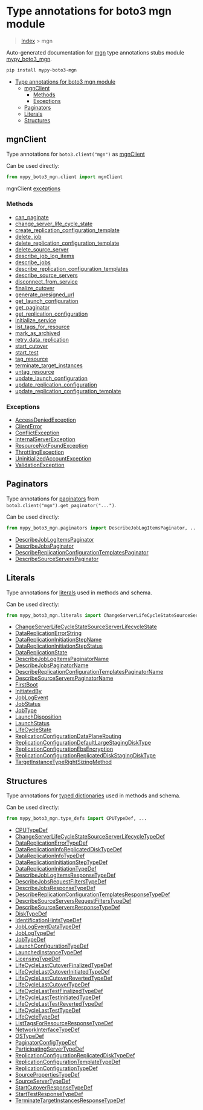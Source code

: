 # Type annotations for boto3 mgn module

> [Index](../README.md) > mgn

Auto-generated documentation for [mgn](https://boto3.amazonaws.com/v1/documentation/api/latest/reference/services/mgn.html#mgn)
type annotations stubs module [mypy_boto3_mgn](https://pypi.org/project/mypy-boto3-mgn/).

```bash
pip install mypy-boto3-mgn
```

- [Type annotations for boto3 mgn module](#type-annotations-for-boto3-mgn-module)
  - [mgnClient](#mgnclient)
    - [Methods](#methods)
    - [Exceptions](#exceptions)
  - [Paginators](#paginators)
  - [Literals](#literals)
  - [Structures](#structures)

## mgnClient

Type annotations for  `boto3.client("mgn")` as [mgnClient](./client.md)

Can be used directly:

```python
from mypy_boto3_mgn.client import mgnClient
```


mgnClient [exceptions](./client.md#exceptions)



### Methods
- [can_paginate](./client.md#can-paginate)
- [change_server_life_cycle_state](./client.md#change-server-life-cycle-state)
- [create_replication_configuration_template](./client.md#create-replication-configuration-template)
- [delete_job](./client.md#delete-job)
- [delete_replication_configuration_template](./client.md#delete-replication-configuration-template)
- [delete_source_server](./client.md#delete-source-server)
- [describe_job_log_items](./client.md#describe-job-log-items)
- [describe_jobs](./client.md#describe-jobs)
- [describe_replication_configuration_templates](./client.md#describe-replication-configuration-templates)
- [describe_source_servers](./client.md#describe-source-servers)
- [disconnect_from_service](./client.md#disconnect-from-service)
- [finalize_cutover](./client.md#finalize-cutover)
- [generate_presigned_url](./client.md#generate-presigned-url)
- [get_launch_configuration](./client.md#get-launch-configuration)
- [get_paginator](./client.md#get-paginator)
- [get_replication_configuration](./client.md#get-replication-configuration)
- [initialize_service](./client.md#initialize-service)
- [list_tags_for_resource](./client.md#list-tags-for-resource)
- [mark_as_archived](./client.md#mark-as-archived)
- [retry_data_replication](./client.md#retry-data-replication)
- [start_cutover](./client.md#start-cutover)
- [start_test](./client.md#start-test)
- [tag_resource](./client.md#tag-resource)
- [terminate_target_instances](./client.md#terminate-target-instances)
- [untag_resource](./client.md#untag-resource)
- [update_launch_configuration](./client.md#update-launch-configuration)
- [update_replication_configuration](./client.md#update-replication-configuration)
- [update_replication_configuration_template](./client.md#update-replication-configuration-template)




### Exceptions
- [AccessDeniedException](./client.md#accessdeniedexception)
- [ClientError](./client.md#clienterror)
- [ConflictException](./client.md#conflictexception)
- [InternalServerException](./client.md#internalserverexception)
- [ResourceNotFoundException](./client.md#resourcenotfoundexception)
- [ThrottlingException](./client.md#throttlingexception)
- [UninitializedAccountException](./client.md#uninitializedaccountexception)
- [ValidationException](./client.md#validationexception)






## Paginators

Type annotations for [paginators](./paginators.md) from `boto3.client("mgn").get_paginator("...")`.

Can be used directly:

```python
from mypy_boto3_mgn.paginators import DescribeJobLogItemsPaginator, ...
```

- [DescribeJobLogItemsPaginator](./paginators.md#describejoblogitemspaginator)
- [DescribeJobsPaginator](./paginators.md#describejobspaginator)
- [DescribeReplicationConfigurationTemplatesPaginator](./paginators.md#describereplicationconfigurationtemplatespaginator)
- [DescribeSourceServersPaginator](./paginators.md#describesourceserverspaginator)






## Literals

Type annotations for [literals](./literals.md) used in methods and schema.

Can be used directly:

```python
from mypy_boto3_mgn.literals import ChangeServerLifeCycleStateSourceServerLifecycleState, ...
```

- [ChangeServerLifeCycleStateSourceServerLifecycleState](./literals.md#changeserverlifecyclestatesourceserverlifecyclestate)
- [DataReplicationErrorString](./literals.md#datareplicationerrorstring)
- [DataReplicationInitiationStepName](./literals.md#datareplicationinitiationstepname)
- [DataReplicationInitiationStepStatus](./literals.md#datareplicationinitiationstepstatus)
- [DataReplicationState](./literals.md#datareplicationstate)
- [DescribeJobLogItemsPaginatorName](./literals.md#describejoblogitemspaginatorname)
- [DescribeJobsPaginatorName](./literals.md#describejobspaginatorname)
- [DescribeReplicationConfigurationTemplatesPaginatorName](./literals.md#describereplicationconfigurationtemplatespaginatorname)
- [DescribeSourceServersPaginatorName](./literals.md#describesourceserverspaginatorname)
- [FirstBoot](./literals.md#firstboot)
- [InitiatedBy](./literals.md#initiatedby)
- [JobLogEvent](./literals.md#joblogevent)
- [JobStatus](./literals.md#jobstatus)
- [JobType](./literals.md#jobtype)
- [LaunchDisposition](./literals.md#launchdisposition)
- [LaunchStatus](./literals.md#launchstatus)
- [LifeCycleState](./literals.md#lifecyclestate)
- [ReplicationConfigurationDataPlaneRouting](./literals.md#replicationconfigurationdataplanerouting)
- [ReplicationConfigurationDefaultLargeStagingDiskType](./literals.md#replicationconfigurationdefaultlargestagingdisktype)
- [ReplicationConfigurationEbsEncryption](./literals.md#replicationconfigurationebsencryption)
- [ReplicationConfigurationReplicatedDiskStagingDiskType](./literals.md#replicationconfigurationreplicateddiskstagingdisktype)
- [TargetInstanceTypeRightSizingMethod](./literals.md#targetinstancetyperightsizingmethod)




## Structures


Type annotations for [typed dictionaries](./type_defs.md) used in methods and schema.

Can be used directly:

```python
from mypy_boto3_mgn.type_defs import CPUTypeDef, ...
```

- [CPUTypeDef](./type_defs.md#cputypedef)
- [ChangeServerLifeCycleStateSourceServerLifecycleTypeDef](./type_defs.md#changeserverlifecyclestatesourceserverlifecycletypedef)
- [DataReplicationErrorTypeDef](./type_defs.md#datareplicationerrortypedef)
- [DataReplicationInfoReplicatedDiskTypeDef](./type_defs.md#datareplicationinforeplicateddisktypedef)
- [DataReplicationInfoTypeDef](./type_defs.md#datareplicationinfotypedef)
- [DataReplicationInitiationStepTypeDef](./type_defs.md#datareplicationinitiationsteptypedef)
- [DataReplicationInitiationTypeDef](./type_defs.md#datareplicationinitiationtypedef)
- [DescribeJobLogItemsResponseTypeDef](./type_defs.md#describejoblogitemsresponsetypedef)
- [DescribeJobsRequestFiltersTypeDef](./type_defs.md#describejobsrequestfilterstypedef)
- [DescribeJobsResponseTypeDef](./type_defs.md#describejobsresponsetypedef)
- [DescribeReplicationConfigurationTemplatesResponseTypeDef](./type_defs.md#describereplicationconfigurationtemplatesresponsetypedef)
- [DescribeSourceServersRequestFiltersTypeDef](./type_defs.md#describesourceserversrequestfilterstypedef)
- [DescribeSourceServersResponseTypeDef](./type_defs.md#describesourceserversresponsetypedef)
- [DiskTypeDef](./type_defs.md#disktypedef)
- [IdentificationHintsTypeDef](./type_defs.md#identificationhintstypedef)
- [JobLogEventDataTypeDef](./type_defs.md#joblogeventdatatypedef)
- [JobLogTypeDef](./type_defs.md#joblogtypedef)
- [JobTypeDef](./type_defs.md#jobtypedef)
- [LaunchConfigurationTypeDef](./type_defs.md#launchconfigurationtypedef)
- [LaunchedInstanceTypeDef](./type_defs.md#launchedinstancetypedef)
- [LicensingTypeDef](./type_defs.md#licensingtypedef)
- [LifeCycleLastCutoverFinalizedTypeDef](./type_defs.md#lifecyclelastcutoverfinalizedtypedef)
- [LifeCycleLastCutoverInitiatedTypeDef](./type_defs.md#lifecyclelastcutoverinitiatedtypedef)
- [LifeCycleLastCutoverRevertedTypeDef](./type_defs.md#lifecyclelastcutoverrevertedtypedef)
- [LifeCycleLastCutoverTypeDef](./type_defs.md#lifecyclelastcutovertypedef)
- [LifeCycleLastTestFinalizedTypeDef](./type_defs.md#lifecyclelasttestfinalizedtypedef)
- [LifeCycleLastTestInitiatedTypeDef](./type_defs.md#lifecyclelasttestinitiatedtypedef)
- [LifeCycleLastTestRevertedTypeDef](./type_defs.md#lifecyclelasttestrevertedtypedef)
- [LifeCycleLastTestTypeDef](./type_defs.md#lifecyclelasttesttypedef)
- [LifeCycleTypeDef](./type_defs.md#lifecycletypedef)
- [ListTagsForResourceResponseTypeDef](./type_defs.md#listtagsforresourceresponsetypedef)
- [NetworkInterfaceTypeDef](./type_defs.md#networkinterfacetypedef)
- [OSTypeDef](./type_defs.md#ostypedef)
- [PaginatorConfigTypeDef](./type_defs.md#paginatorconfigtypedef)
- [ParticipatingServerTypeDef](./type_defs.md#participatingservertypedef)
- [ReplicationConfigurationReplicatedDiskTypeDef](./type_defs.md#replicationconfigurationreplicateddisktypedef)
- [ReplicationConfigurationTemplateTypeDef](./type_defs.md#replicationconfigurationtemplatetypedef)
- [ReplicationConfigurationTypeDef](./type_defs.md#replicationconfigurationtypedef)
- [SourcePropertiesTypeDef](./type_defs.md#sourcepropertiestypedef)
- [SourceServerTypeDef](./type_defs.md#sourceservertypedef)
- [StartCutoverResponseTypeDef](./type_defs.md#startcutoverresponsetypedef)
- [StartTestResponseTypeDef](./type_defs.md#starttestresponsetypedef)
- [TerminateTargetInstancesResponseTypeDef](./type_defs.md#terminatetargetinstancesresponsetypedef)
